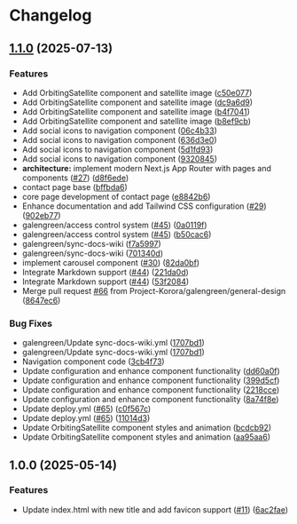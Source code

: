 # Changelog

## [1.1.0](https://github.com/Project-Korora/projectkorora.space/compare/v1.0.0...v1.1.0) (2025-07-13)


### Features

* Add OrbitingSatellite component and satellite image ([c50e077](https://github.com/Project-Korora/projectkorora.space/commit/c50e077002be47e4feba7ae4b9818cc748f7d09f))
* Add OrbitingSatellite component and satellite image ([dc9a6d9](https://github.com/Project-Korora/projectkorora.space/commit/dc9a6d92bc19626691050c335f1e800b46d08c0d))
* Add OrbitingSatellite component and satellite image ([b4f7041](https://github.com/Project-Korora/projectkorora.space/commit/b4f7041039a52692ce03d46995ec5cbbd057c236))
* Add OrbitingSatellite component and satellite image ([b8ef9cb](https://github.com/Project-Korora/projectkorora.space/commit/b8ef9cb364d02f2fc297e8e83920bb629f5dfff0))
* Add social icons to navigation component ([06c4b33](https://github.com/Project-Korora/projectkorora.space/commit/06c4b339ba34bf2cc07e9e3ef5fbb4beb47afc6a))
* Add social icons to navigation component ([636d3e0](https://github.com/Project-Korora/projectkorora.space/commit/636d3e00a50f55446955a6b5ac77fd98f0875c9d))
* Add social icons to navigation component ([5d1fd93](https://github.com/Project-Korora/projectkorora.space/commit/5d1fd93b936cf3852944c95957c707073d4dbda4))
* Add social icons to navigation component ([9320845](https://github.com/Project-Korora/projectkorora.space/commit/93208453e3be0783fd684d7b5a26a8250905096e))
* **architecture:** implement modern Next.js App Router with pages and components ([#27](https://github.com/Project-Korora/projectkorora.space/issues/27)) ([d8f6ede](https://github.com/Project-Korora/projectkorora.space/commit/d8f6ede55ca4b1a6f9a296f96862d97d3f0202fd))
* contact page base ([bffbda6](https://github.com/Project-Korora/projectkorora.space/commit/bffbda62dd3d102f913b01386a51aa5c37d57962))
* core page development of contact page ([e8842b6](https://github.com/Project-Korora/projectkorora.space/commit/e8842b6846d40c7b9ddc99505f5c332b76d1a89b))
* Enhance documentation and add Tailwind CSS configuration ([#29](https://github.com/Project-Korora/projectkorora.space/issues/29)) ([902eb77](https://github.com/Project-Korora/projectkorora.space/commit/902eb77c3f9c17bde46a0ed9c06d72c92db08a6e))
* galengreen/access control system ([#45](https://github.com/Project-Korora/projectkorora.space/issues/45)) ([0a0119f](https://github.com/Project-Korora/projectkorora.space/commit/0a0119f4eb61638d660c30aa6636f3c12147a432))
* galengreen/access control system ([#45](https://github.com/Project-Korora/projectkorora.space/issues/45)) ([b50cac6](https://github.com/Project-Korora/projectkorora.space/commit/b50cac669e1b382f88263646dabc642161292816))
* galengreen/sync-docs-wiki ([f7a5997](https://github.com/Project-Korora/projectkorora.space/commit/f7a599763b74565ed7faf7e60812ce2ec54b8013))
* galengreen/sync-docs-wiki ([701340d](https://github.com/Project-Korora/projectkorora.space/commit/701340db7c9e2e3439568dbf43d009bde3779a5b))
* implement carousel component ([#30](https://github.com/Project-Korora/projectkorora.space/issues/30)) ([82da0bf](https://github.com/Project-Korora/projectkorora.space/commit/82da0bf352bb74d5cc3613b9792e152400885780))
* Integrate Markdown support ([#44](https://github.com/Project-Korora/projectkorora.space/issues/44)) ([221da0d](https://github.com/Project-Korora/projectkorora.space/commit/221da0dec062cbac0252d7020ca48cebac66de90))
* Integrate Markdown support ([#44](https://github.com/Project-Korora/projectkorora.space/issues/44)) ([53f2084](https://github.com/Project-Korora/projectkorora.space/commit/53f2084ebb212f66f91eb06d942d8d3e644e6d18))
* Merge pull request [#66](https://github.com/Project-Korora/projectkorora.space/issues/66) from Project-Korora/galengreen/general-design ([8647ec6](https://github.com/Project-Korora/projectkorora.space/commit/8647ec6ec0b36a6e5f6042e18459169869336785))


### Bug Fixes

* galengreen/Update sync-docs-wiki.yml ([1707bd1](https://github.com/Project-Korora/projectkorora.space/commit/1707bd1e358a9048739688b62cc8d9be4a34ae59))
* galengreen/Update sync-docs-wiki.yml ([1707bd1](https://github.com/Project-Korora/projectkorora.space/commit/1707bd1e358a9048739688b62cc8d9be4a34ae59))
* Navigation component code ([3cb4f73](https://github.com/Project-Korora/projectkorora.space/commit/3cb4f73cc793f84a67b7d7fc6c030315014353ab))
* Update configuration and enhance component functionality ([dd60a0f](https://github.com/Project-Korora/projectkorora.space/commit/dd60a0fe43c2f440e263e0ed9ed9eef0652cbbba))
* Update configuration and enhance component functionality ([399d5cf](https://github.com/Project-Korora/projectkorora.space/commit/399d5cffb33a6be5fa1192eb0ab74049d11c93a4))
* Update configuration and enhance component functionality ([2218cce](https://github.com/Project-Korora/projectkorora.space/commit/2218cce8427bd0ce7e3488b638f1ba4daafb8f67))
* Update configuration and enhance component functionality ([8a74f8e](https://github.com/Project-Korora/projectkorora.space/commit/8a74f8e31abe7fff47d21226f3d95bee9ae8c7ed))
* Update deploy.yml ([#65](https://github.com/Project-Korora/projectkorora.space/issues/65)) ([c0f567c](https://github.com/Project-Korora/projectkorora.space/commit/c0f567cdf20ec9b5757a94c3487781b508676ab5))
* Update deploy.yml ([#65](https://github.com/Project-Korora/projectkorora.space/issues/65)) ([11014d3](https://github.com/Project-Korora/projectkorora.space/commit/11014d33397bd7a9788457fede53ef389b7d65dd))
* Update OrbitingSatellite component styles and animation ([bcdcb92](https://github.com/Project-Korora/projectkorora.space/commit/bcdcb92ed5b66ad87025abc981c27c5c55987d71))
* Update OrbitingSatellite component styles and animation ([aa95aa6](https://github.com/Project-Korora/projectkorora.space/commit/aa95aa6edbb2f382d7e05cc518dcbcdb29bc2551))

## 1.0.0 (2025-05-14)


### Features

* Update index.html with new title and add favicon support ([#11](https://github.com/Project-Korora/projectkorora.space/issues/11)) ([6ac2fae](https://github.com/Project-Korora/projectkorora.space/commit/6ac2faea8991bef04bf961368030ad16834a6a18))
